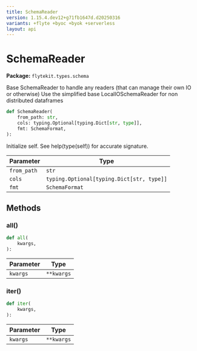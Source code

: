 ```yaml
---
title: SchemaReader
version: 1.15.4.dev12+g71fb1647d.d20250316
variants: +flyte +byoc +byok +serverless
layout: api
---
```


# SchemaReader

**Package:** `flytekit.types.schema`

Base SchemaReader to handle any readers (that can manage their own IO or otherwise)
Use the simplified base LocalIOSchemaReader for non distributed dataframes


```python
def SchemaReader(
    from_path: str,
    cols: typing.Optional[typing.Dict[str, type]],
    fmt: SchemaFormat,
):
```
Initialize self.  See help(type(self)) for accurate signature.


| Parameter | Type |
|-|-|
| `from_path` | `str` |
| `cols` | `typing.Optional[typing.Dict[str, type]]` |
| `fmt` | `SchemaFormat` |
## Methods

### all()

```python
def all(
    kwargs,
):
```
| Parameter | Type |
|-|-|
| `kwargs` | ``**kwargs`` |
### iter()

```python
def iter(
    kwargs,
):
```
| Parameter | Type |
|-|-|
| `kwargs` | ``**kwargs`` |
